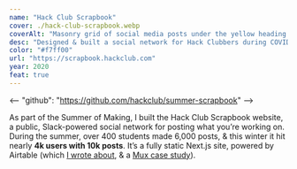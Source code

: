 ```yaml
---
name: "Hack Club Scrapbook"
cover: ./hack-club-scrapbook.webp
coverAlt: "Masonry grid of social media posts under the yellow heading Hack Club Scrapbook"
desc: "Designed & built a social network for Hack Clubbers during COVID."
color: "#f7ff00"
url: "https://scrapbook.hackclub.com"
year: 2020
feat: true
---
```


<-- "github": "https://github.com/hackclub/summer-scrapbook" -->

As part of the Summer of Making, I built the Hack Club Scrapbook website, a public, Slack-powered social network for posting what you’re working on. During the summer, over 400 students made 6,000 posts, & this winter it hit nearly **4k users with 10k posts**. It’s a fully static Next.js site, powered by Airtable (which [I wrote about](https://notebook.lachlanjc.com/2020-07-30_how_scrapbook_works/), & a [Mux case study](https://mux.com/case-studies/hackclub/)).
